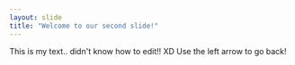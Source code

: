 ```yaml
---
layout: slide
title: "Welcome to our second slide!"
---
```

This is my text.. didn't know how to edit!! XD
Use the left arrow to go back!
